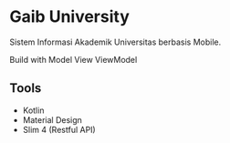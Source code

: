 
# Gaib University

Sistem Informasi Akademik Universitas berbasis Mobile.

Build with Model View ViewModel

## Tools
- Kotlin
- Material Design
- Slim 4 (Restful API)

## 
<!-- <p align="center">
  <img src="ss1.jpg" height="450" title="Splash">
  <img src="ss4.jpg" height="450" title="Login">
  <img src="ss2.jpg" height="450" title="Dashboard">
  <img src="ss3.jpg" height="450" title="Profile">
</p> -->
